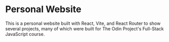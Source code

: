 # Personal Website

This is a personal website built with React, Vite, and React Router to show several projects, many of which were built for The Odin Project's Full-Stack JavaScript course.
